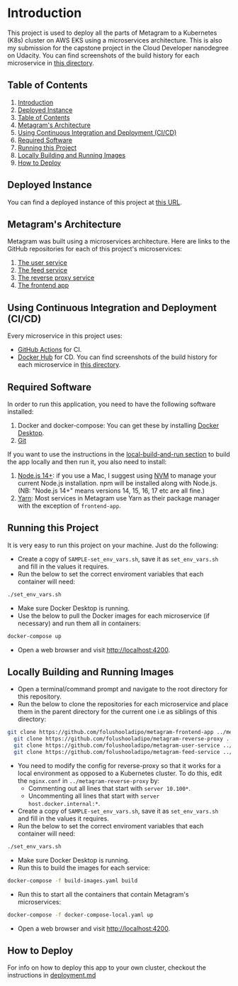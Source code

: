 # Introduction
This project is used to deploy all the parts of Metagram to a Kubernetes (K8s) cluster on AWS EKS using a microservices architecture. This is also my submission for the capstone project in the Cloud Developer nanodegree on Udacity. You can find screenshots of the build history for each microservice in [this directory](./screenshots).

## Table of Contents
1. [Introduction](#introduction)
1. [Deployed Instance](#deployed-instance)
1. [Table of Contents](#table-of-contents)
1. [Metagram's Architecture](#metagrams-architecture)
1. [Using Continuous Integration and Deployment (CI/CD)](#using-continuous-integration-and-deployment-ci-cd)
1. [Required Software](#required-software)
1. [Running this Project](#running-this-project)
1. [Locally Building and Running Images](#locally-building-and-running-images)
1. [How to Deploy](#how-to-deploy)

## Deployed Instance
You can find a deployed instance of this project at [this URL](http://aa1b02d1e669a492ea551cd256a00d7d-300465093.us-east-1.elb.amazonaws.com/).

## Metagram's Architecture
Metagram was built using a microservices architecture. Here are links to the GitHub repositories for each of this project's microservices:
1. [The user service](https://github.com/folushooladipo/metagram-user-service)
1. [The feed service](https://github.com/folushooladipo/metagram-feed-service)
1. [The reverse proxy service](https://github.com/folushooladipo/metagram-reverse-proxy)
1. [The frontend app](https://github.com/folushooladipo/metagram-frontend-app)

## Using Continuous Integration and Deployment (CI/CD)
Every microservice in this project uses:
- [GitHub Actions](https://github.com/features/actions) for CI.
- [Docker Hub](https://hub.docker.com/) for CD. You can find screenshots of the build history for each microservice in [this directory](./screenshots).

## Required Software
In order to run this application, you need to have the following software installed:
1. Docker and docker-compose: You can get these by installing [Docker Desktop](https://www.docker.com/products/docker-desktop).
1. [Git](https://git-scm.com/downloads)

If you want to use the instructions in the [local-build-and-run section](#locally-building-and-running-images) to build the app locally and then run it, you also need to install:
1. [Node.js 14+](https://nodejs.org/en/download/): if you use a Mac, I suggest using [NVM](https://github.com/nvm-sh/nvm) to manage your current Node.js installation. npm will be installed along with Node.js. (NB: "Node.js 14+" means versions 14, 15, 16, 17 etc are all fine.)
1. [Yarn](https://yarnpkg.com/): Most services in Metagram use Yarn as their package manager with the exception of `frontend-app`.

## Running this Project
It is very easy to run this project on your machine. Just do the following:
- Create a copy of `SAMPLE-set_env_vars.sh`, save it as `set_env_vars.sh` and fill in the values it requires.
- Run the below to set the correct enviroment variables that each container will need:
```bash
./set_env_vars.sh
```
- Make sure Docker Desktop is running.
- Use the below to pull the Docker images for each microservice (if necessary) and run them all in containers:
```bash
docker-compose up
```
- Open a web browser and visit [http://localhost:4200](http://localhost:4200).

## Locally Building and Running Images
- Open a terminal/command prompt and navigate to the root directory for this repository.
- Run the below to clone the repositories for each microservice and place them in the parent directory for the current one i.e as siblings of this directory:
```bash
git clone https://github.com/folushooladipo/metagram-frontend-app ../metagram-frontend-app && \
  git clone https://github.com/folushooladipo/metagram-reverse-proxy ../metagram-reverse-proxy && \
  git clone https://github.com/folushooladipo/metagram-user-service ../metagram-user-service && \
  git clone https://github.com/folushooladipo/metagram-feed-service ../metagram-feed-service
```
- You need to modify the config for reverse-proxy so that it works for a local environment as opposed to a Kubernetes cluster. To do this, edit the `nginx.conf` in `../metagram-reverse-proxy` by:
    - Commenting out all lines that start with `server 10.100*`.
    - Uncommenting all lines that start with `server host.docker.internal:*`.
- Create a copy of `SAMPLE-set_env_vars.sh`, save it as `set_env_vars.sh` and fill in the values it requires.
- Run the below to set the correct enviroment variables that each container will need:
```bash
./set_env_vars.sh
```
- Make sure Docker Desktop is running.
- Run this to build the images for each service:
```bash
docker-compose -f build-images.yaml build
```
- Run this to start all the containers that contain Metagram's microservices:
```bash
docker-compose -f docker-compose-local.yaml up
```
- Open a web browser and visit [http://localhost:4200](http://localhost:4200).

## How to Deploy
For info on how to deploy this app to your own cluster, checkout the instructions in [deployment.md](./deployment.md)
